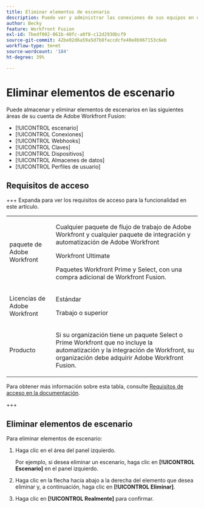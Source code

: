 ```yaml
---
title: Eliminar elementos de escenario
description: Puede ver y administrar las conexiones de sus equipos en el área Conexiones.
author: Becky
feature: Workfront Fusion
exl-id: 7bedf002-061b-40fc-a0f8-c12d2930bcf9
source-git-commit: 42be02d6a59a5d7b8faccdcfe40e8b967153c6eb
workflow-type: tm+mt
source-wordcount: '184'
ht-degree: 39%

---
```


# Eliminar elementos de escenario

Puede almacenar y eliminar elementos de escenarios en las siguientes áreas de su cuenta de Adobe Workfront Fusion:

* [!UICONTROL escenario]
* [!UICONTROL Conexiones]
* [!UICONTROL Webhooks]
* [!UICONTROL Claves]
* [!UICONTROL Dispositivos]
* [!UICONTROL Almacenes de datos]
* [!UICONTROL Perfiles de usuario]


## Requisitos de acceso

+++ Expanda para ver los requisitos de acceso para la funcionalidad en este artículo.

<table style="table-layout:auto">
 <col> 
 <col> 
 <tbody> 
  <tr> 
   <td role="rowheader">paquete de Adobe Workfront</td> 
   <td> <p>Cualquier paquete de flujo de trabajo de Adobe Workfront y cualquier paquete de integración y automatización de Adobe Workfront</p><p>Workfront Ultimate</p><p>Paquetes Workfront Prime y Select, con una compra adicional de Workfront Fusion.</p> </td> 
  </tr> 
  <tr data-mc-conditions=""> 
   <td role="rowheader">Licencias de Adobe Workfront</td> 
   <td> <p>Estándar</p><p>Trabajo o superior</p> </td> 
  </tr> 
  <tr> 
   <td role="rowheader">Producto</td> 
   <td>
   <p>Si su organización tiene un paquete Select o Prime Workfront que no incluye la automatización y la integración de Workfront, su organización debe adquirir Adobe Workfront Fusion.</li></ul>
   </td> 
  </tr>
 </tbody> 
</table>

Para obtener más información sobre esta tabla, consulte [Requisitos de acceso en la documentación](/help/workfront-fusion/references/licenses-and-roles/access-level-requirements-in-documentation.md).

+++

## Eliminar elementos de escenario

Para eliminar elementos de escenario:

1. Haga clic en el área del panel izquierdo.

   Por ejemplo, si desea eliminar un escenario, haga clic en **[!UICONTROL Escenario]** en el panel izquierdo.

1. Haga clic en la flecha hacia abajo a la derecha del elemento que desea eliminar y, a continuación, haga clic en **[!UICONTROL Eliminar]**.
1. Haga clic en **[!UICONTROL Realmente]** para confirmar.
